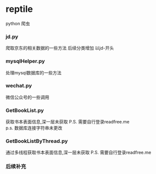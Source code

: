 # reptile
python 爬虫
### jd.py
爬取京东的相关数据的一些方法
后续分类增加 以jd-开头
### mysqlHelper.py
处理mysql数据库的一些方法
### wechat.py
微信公众号的一些调用
### GetBookList.py
获取书本表面信息,深一层未获取 
P.S. 需要自行登录readfree.me  
p.s. 数据库连接字符串未更改
### GetBookListByThread.py
通过多线程获取书本表面信息,深一层未获取
P.S. 需要自行登录readfree.me
### 后续补充
